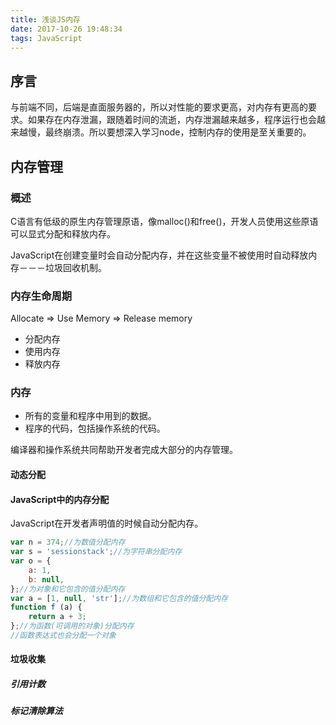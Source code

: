 ```yaml
---
title: 浅谈JS内存
date: 2017-10-26 19:48:34
tags: JavaScript
---
```

## 序言

与前端不同，后端是直面服务器的，所以对性能的要求更高，对内存有更高的要求。如果存在内存泄漏，跟随着时间的流逝，内存泄漏越来越多，程序运行也会越来越慢，最终崩溃。所以要想深入学习node，控制内存的使用是至关重要的。

## 内存管理

### 概述

C语言有低级的原生内存管理原语，像malloc()和free()，开发人员使用这些原语可以显式分配和释放内存。

JavaScript在创建变量时会自动分配内存，并在这些变量不被使用时自动释放内存－－－垃圾回收机制。

### 内存生命周期

Allocate => Use Memory => Release memory

- 分配内存
- 使用内存
- 释放内存

### 内存

- 所有的变量和程序中用到的数据。
- 程序的代码，包括操作系统的代码。

编译器和操作系统共同帮助开发者完成大部分的内存管理。

#### 动态分配

#### JavaScript中的内存分配

JavaScript在开发者声明值的时候自动分配内存。

```js
var n = 374;//为数值分配内存
var s = 'sessionstack';//为字符串分配内存
var o = {
    a: 1,
    b: null,
};//为对象和它包含的值分配内存
var a = [1, null, 'str'];//为数组和它包含的值分配内存
function f (a) {
    return a + 3;
};//为函数(可调用的对象)分配内存
//函数表达式也会分配一个对象
```

#### 垃圾收集

##### 引用计数

##### 标记清除算法